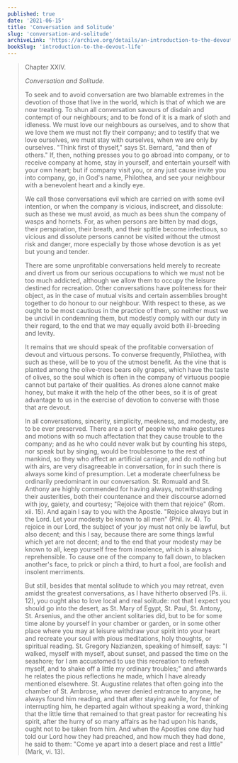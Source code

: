 ```yaml
---
published: true
date: '2021-06-15'
title: 'Conversation and Solitude'
slug: 'conversation-and-solitude'
archiveLink: 'https://archive.org/details/an-introduction-to-the-devout-life/page/168?view=theater'
bookSlug: 'introduction-to-the-devout-life'
---
```


> Chapter XXIV.
>
> *Conversation and Solitude.*
>
> To seek and to avoid conversation are two blamable extremes in the devotion of those that live in the world, which is that of which we are now treating. To shun all conversation savours of disdain and contempt of our neighbours; and to be fond of it is a mark of sloth and idleness. We must love our neighbours as ourselves, and to show that we love them we must not fly their company; and to testify that we love ourselves, we must stay with ourselves, when we are only by ourselves. "Think first of thyself," says St. Bernard, "and then of others." If, then, nothing presses you to go abroad into company, or to receive company at home, stay in yourself, and entertain yourself with your own heart; but if company visit you, or any just cause invite you into company, go, in God's name, Philothea, and see your neighbour with a benevolent heart and a kindly eye.
>
> We call those conversations evil which are carried on with some evil intention, or when the company is vicious, indiscreet, and dissolute: such as these we must avoid, as much as bees shun the company of wasps and hornets. For, as when persons are bitten by mad dogs, their perspiration, their breath, and their spittle become infectious, so vicious and dissolute persons cannot be visited without the utmost risk and danger, more especially by those whose devotion is as yet but young and tender.
>
> There are some unprofitable conversations held merely to recreate and divert us from our serious occupations to which we must not be too much addicted, although we allow them to occupy the leisure destined for recreation. Other conversations have politeness for their object, as in the case of mutual visits and certain assemblies brought together to do honour to our neighbour. With respect to these, as we ought to be most cautious in the practice of them, so neither must we be uncivil in condemning them, but modestly comply with our duty in their regard, to the end that we may equally avoid both ill-breeding and levity.
>
> It remains that we should speak of the profitable conversation of devout and virtuous persons. To converse frequently, Philothea, with such as these, will be to you of the utmost benefit. As the vine that is planted among the olive-trees bears oily grapes, which have the taste of olives, so the soul which is often in the company of virtuous poopie cannot but partake of their qualities. As drones alone cannot make honey, but make it with the help of the other bees, so it is of great advantage to us in the exercise of devotion to converse with those that are devout.
>
> In all conversations, sincerity, simplicity, meekness, and modesty, are to be ever preserved. There are a sort of people who make gestures and motions with so much affectation that they cause trouble to the company; and as he who could never walk but by counting his steps, nor speak but by singing, would be troublesome to the rest of mankind, so they who affect an artificial carriage, and do nothing but with airs, are very disagreeable in conversation, for in such there is always some kind of presumption. Let a moderate cheerfulness be ordinarily predominant in our conversation. St. Romuald and St. Anthony are highly commended for having always, notwithstanding their austerities, both their countenance and their discourse adorned with joy, gaiety, and courtesy; "Rejoice with them that rejoice" (Rom. xii. 15). And again I say to you with the Apostle. "Rejoice always but in the Lord. Let your modesty be known to all men" (Phil. iv. 4). To rejoice in our Lord, the subject of your joy must not only be lawful, but also decent; and this I say, because there are some things lawful which yet are not decent; and to the end that your modesty may be known to all, keep yourself free from insolence, which is always reprehensible. To cause one of the company to fall down, to blacken another's face, to prick or pinch a third, to hurt a fool, are foolish and insolent merriments.
>
> But still, besides that mental solitude to which you may retreat, even amidst the greatest conversations, as I have hitherto observed (Ps. ii. 12), you ought also to love local and real solitude: not that I expect you should go into the desert, as St. Mary of Egypt, St. Paul, St. Antony, St. Arsenius, and the other ancient solitaries did, but to be for some time alone by yourself in your chamber or garden, or in some other place where you may at leisure withdraw your spirit into your heart and recreate your soul with pious meditations, holy thoughts, or spiritual reading. St. Gregory Nazianzen, speaking of himself, says: "I walked, myself with myself, about sunset, and passed the time on the seashore; for I am accustomed to use this recreation to refresh myself, and to shake off a little my ordinary troubles;" and afterwards he relates the pious reflections he made, which I have already mentioned elsewhere. St. Augustine relates that often going into the chamber of St. Ambrose, who never denied entrance to anyone, he always found him reading, and that after staying awhile, for fear of interrupting him, he departed again without speaking a word, thinking that the little time that remained to that great pastor for recreating his spirit, after the hurry of so many affairs as he had upon his hands, ought not to be taken from him. And when the Apostles one day had told our Lord how they had preached, and how much they had done, he said to them: "Come ye apart into a desert place and rest a little" (Mark, vi. 13).